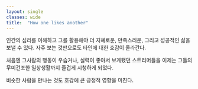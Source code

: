 ```yaml
---
layout: single
classes: wide
title:  "How one likes another"
---
```


인간의 심리를 이해하고 그를 활용해야 더 지혜로운, 만족스러운, 그리고 성공적인 삶을 보낼 수 있다.
자주 보는 것만으로도 타인에 대한 호감이 올라간다.

처음엔 그사람의 행동이 우습거나, 실력이 좋아서 보게됐던 스트리머들을 이제는 그들의 무미건조한 일상생활까지 즐겁게 시청하게 되었다.

비슷한 사람을 만나는 것도 호감에 큰 긍정적 영향을 미친다.